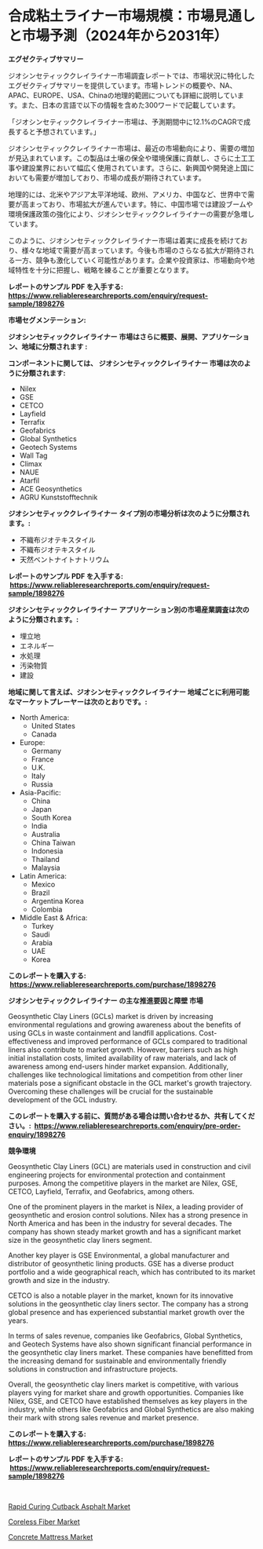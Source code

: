 <p><h1>合成粘土ライナー市場規模：市場見通しと市場予測（2024年から2031年）</h1></p><p><strong>エグゼクティブサマリー</strong></p>
<p><p>ジオシンセティッククレイライナー市場調査レポートでは、市場状況に特化したエグゼクティブサマリーを提供しています。市場トレンドの概要や、NA、APAC、EUROPE、USA、Chinaの地理的範囲についても詳細に説明しています。また、日本の言語で以下の情報を含めた300ワードで記載しています。</p><p>「ジオシンセティッククレイライナー市場は、予測期間中に12.1%のCAGRで成長すると予想されています。」</p><p>ジオシンセティッククレイライナー市場は、最近の市場動向により、需要の増加が見込まれています。この製品は土壌の保全や環境保護に貢献し、さらに土工工事や建設業界において幅広く使用されています。さらに、新興国や開発途上国においても需要が増加しており、市場の成長が期待されています。</p><p>地理的には、北米やアジア太平洋地域、欧州、アメリカ、中国など、世界中で需要が高まっており、市場拡大が進んでいます。特に、中国市場では建設ブームや環境保護政策の強化により、ジオシンセティッククレイライナーの需要が急増しています。</p><p>このように、ジオシンセティッククレイライナー市場は着実に成長を続けており、様々な地域で需要が高まっています。今後も市場のさらなる拡大が期待される一方、競争も激化していく可能性があります。企業や投資家は、市場動向や地域特性を十分に把握し、戦略を練ることが重要となります。</p></p>
<p><strong>レポートのサンプル PDF を入手する: <a href="https://www.reliableresearchreports.com/enquiry/request-sample/1898276">https://www.reliableresearchreports.com/enquiry/request-sample/1898276</a></strong></p>
<p><strong>市場セグメンテーション:</strong></p>
<p><strong> ジオシンセティッククレイライナー 市場はさらに概要、展開、アプリケーション、地域に分類されます :</strong></p>
<p><strong>コンポーネントに関しては、 ジオシンセティッククレイライナー 市場は次のように分類されます: &nbsp;</strong></p>
<p><ul><li>Nilex</li><li>GSE</li><li>CETCO</li><li>Layfield</li><li>Terrafix</li><li>Geofabrics</li><li>Global Synthetics</li><li>Geotech Systems</li><li>Wall Tag</li><li>Climax</li><li>NAUE</li><li>Atarfil</li><li>ACE Geosynthetics</li><li>AGRU Kunststofftechnik</li></ul></p>
<p><strong> ジオシンセティッククレイライナー タイプ別の市場分析は次のように分類されます。:</strong></p>
<p><ul><li>不織布ジオテキスタイル</li><li>不織布ジオテキスタイル</li><li>天然ベントナイトナトリウム</li></ul></p>
<p><strong>レポートのサンプル PDF を入手する: &nbsp;<a href="https://www.reliableresearchreports.com/enquiry/request-sample/1898276">https://www.reliableresearchreports.com/enquiry/request-sample/1898276</a></strong></p>
<p><strong> ジオシンセティッククレイライナー アプリケーション別の市場産業調査は次のように分類されます。:</strong></p>
<p><ul><li>埋立地</li><li>エネルギー</li><li>水処理</li><li>汚染物質</li><li>建設</li></ul></p>
<p><strong>地域に関して言えば、ジオシンセティッククレイライナー 地域ごとに利用可能なマーケットプレーヤーは次のとおりです。:</strong></p>
<p><ul>
    <li>
        North America:
        <ul>
            <li>United States</li>
            <li>Canada</li>
        </ul>
    </li>
    <li>
        Europe:
        <ul>
            <li>Germany</li>
            <li>France</li>
            <li>U.K.</li>
            <li>Italy</li>
            <li>Russia</li>
        </ul>
    </li>
    <li>
        Asia-Pacific:
        <ul>
            <li>China</li>
            <li>Japan</li>
            <li>South Korea</li>
            <li>India</li>
            <li>Australia</li>
            <li>China Taiwan</li>
            <li>Indonesia</li>
            <li>Thailand</li>
            <li>Malaysia</li>
        </ul>
    </li>
    <li>
        Latin America:
        <ul>
            <li>Mexico</li>
            <li>Brazil</li>
            <li>Argentina Korea</li>
            <li>Colombia</li>
        </ul>
    </li>
    <li>
        Middle East & Africa:
        <ul>
            <li>Turkey</li>
            <li>Saudi</li>
            <li>Arabia</li>
            <li>UAE</li>
            <li>Korea</li>
        </ul>
    </li>
    </ul></p>
<p><strong>このレポートを購入する: &nbsp;<a href="https://www.reliableresearchreports.com/purchase/1898276">https://www.reliableresearchreports.com/purchase/1898276</a></strong></p>
<p><strong>ジオシンセティッククレイライナー の主な推進要因と障壁 市場</strong></p>
<p><p>Geosynthetic Clay Liners (GCLs) market is driven by increasing environmental regulations and growing awareness about the benefits of using GCLs in waste containment and landfill applications. Cost-effectiveness and improved performance of GCLs compared to traditional liners also contribute to market growth. However, barriers such as high initial installation costs, limited availability of raw materials, and lack of awareness among end-users hinder market expansion. Additionally, challenges like technological limitations and competition from other liner materials pose a significant obstacle in the GCL market's growth trajectory. Overcoming these challenges will be crucial for the sustainable development of the GCL industry.</p></p>
<p><strong>このレポートを購入する前に、質問がある場合は問い合わせるか、共有してください。:&nbsp; <a href="https://www.reliableresearchreports.com/enquiry/pre-order-enquiry/1898276">https://www.reliableresearchreports.com/enquiry/pre-order-enquiry/1898276</a></strong></p>
<p><strong>競争環境</strong></p>
<p><p>Geosynthetic Clay Liners (GCL) are materials used in construction and civil engineering projects for environmental protection and containment purposes. Among the competitive players in the market are Nilex, GSE, CETCO, Layfield, Terrafix, and Geofabrics, among others. </p><p>One of the prominent players in the market is Nilex, a leading provider of geosynthetic and erosion control solutions. Nilex has a strong presence in North America and has been in the industry for several decades. The company has shown steady market growth and has a significant market size in the geosynthetic clay liners segment.</p><p>Another key player is GSE Environmental, a global manufacturer and distributor of geosynthetic lining products. GSE has a diverse product portfolio and a wide geographical reach, which has contributed to its market growth and size in the industry.</p><p>CETCO is also a notable player in the market, known for its innovative solutions in the geosynthetic clay liners sector. The company has a strong global presence and has experienced substantial market growth over the years.</p><p>In terms of sales revenue, companies like Geofabrics, Global Synthetics, and Geotech Systems have also shown significant financial performance in the geosynthetic clay liners market. These companies have benefitted from the increasing demand for sustainable and environmentally friendly solutions in construction and infrastructure projects.</p><p>Overall, the geosynthetic clay liners market is competitive, with various players vying for market share and growth opportunities. Companies like Nilex, GSE, and CETCO have established themselves as key players in the industry, while others like Geofabrics and Global Synthetics are also making their mark with strong sales revenue and market presence.</p></p>
<p><strong>このレポートを購入する: &nbsp; <a href="https://www.reliableresearchreports.com/purchase/1898276">https://www.reliableresearchreports.com/purchase/1898276</a></strong></p>
<p><strong>レポートのサンプル PDF を入手する: &nbsp;<a href="https://www.reliableresearchreports.com/enquiry/request-sample/1898276">https://www.reliableresearchreports.com/enquiry/request-sample/1898276</a></strong><strong></strong></p>
<p>&nbsp;</p>
<p><p><a href="https://github.com/pgtimber/Market-Research-Report-List-1/blob/main/rapid-curing-cutback-asphalt-market.md">Rapid Curing Cutback Asphalt Market</a></p><p><a href="https://github.com/markusgodoy/Market-Research-Report-List-2/blob/main/coreless-fiber-market.md">Coreless Fiber Market</a></p><p><a href="https://github.com/arionmp/Market-Research-Report-List-2/blob/main/concrete-mattress-market.md">Concrete Mattress Market</a></p></p>